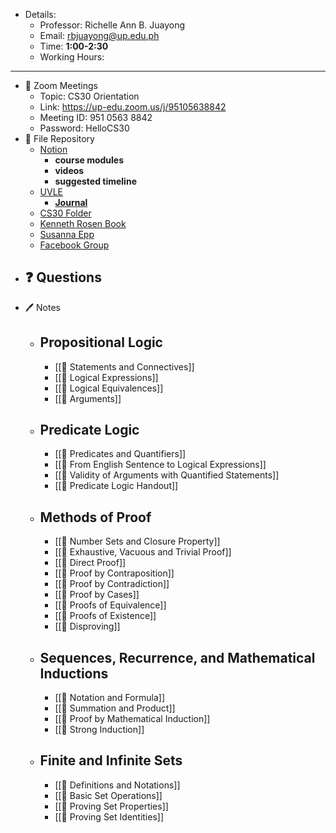 - Details:
	- Professor: Richelle Ann B. Juayong
	- Email: rbjuayong@up.edu.ph
	- Time: **1:00-2:30**
	- Working Hours: 

---
- 🎥 Zoom Meetings
	- Topic: CS30 Orientation 
	- Link: https://up-edu.zoom.us/j/95105638842
	- Meeting ID: 951 0563 8842
	- Password: HelloCS30
- 📂 File Repository
	- [Notion](https://www.notion.so/CS-30-Discrete-Mathematics-for-Computer-Science-I-f2391bb4283c40fc906469e65bfedbe4#02a14cad149d4eacb9b029e8b20cf6c8)
		- **course modules**
		- **videos**
		- **suggested timeline**
	- [UVLE](https://uvle.upd.edu.ph/course/view.php?id=13880)
		- [**Journal**](https://uvle.upd.edu.ph/course/view.php?id=13880)
	- [CS30 Folder](file:///E:/Master%20Jed/College%20Life/1st%20Year/CS30%20-%20JUAYONG)
	- [Kenneth Rosen Book](file:///E:/Master%20Jed/ZettelKasten/Second%20Brain/dmath.pdf)
	- [Susanna Epp](file:///E:/Master%20Jed/Ebooks/CS30%20-%20Susanna%20S.%20Epp%20-%20Discrete%20Mathematics%20with%20Applications,%204th%20Edition-Brooks%20Cole%20(2010).pdf)
	- [Facebook Group](https://www.facebook.com/groups/1927968680673972/?ref=share)
- ❓ Questions
	- 
- 🖊 Notes
	- ## Propositional Logic
		- [[🌱 Statements and Connectives]]
		- [[🌱  Logical Expressions]]
		- [[🌱  Logical Equivalences]]
		- [[🌱 Arguments]]
	- ## Predicate Logic
		- [[🌱 Predicates and Quantifiers]]
		- [[🌱 From English Sentence to Logical Expressions]]
		- [[🌱 Validity of Arguments with Quantified Statements]]
		- [[🌱 Predicate Logic Handout]]
	- ## Methods of Proof
		- [[🌱 Number Sets and Closure Property]]
		- [[🌱 Exhaustive, Vacuous and Trivial Proof]]
		- [[🌱 Direct Proof]]
		- [[🌱 Proof by Contraposition]]
		- [[🌱 Proof by Contradiction]]
		- [[🌱 Proof by Cases]]
		- [[🌱 Proofs of Equivalence]]
		- [[🌱 Proofs of Existence]]
		- [[🌱 Disproving]]
	- ## Sequences, Recurrence, and Mathematical Inductions
		- [[🌱 Notation and Formula]]
		- [[🌱 Summation and Product]]
		- [[🌱 Proof by Mathematical Induction]]
		- [[🌱 Strong Induction]]
	- ## Finite and Infinite Sets
		- [[🌱 Definitions and Notations]]
		- [[🌱 Basic Set Operations]]
		- [[🌱 Proving Set Properties]]
		- [[🌱 Proving Set Identities]]